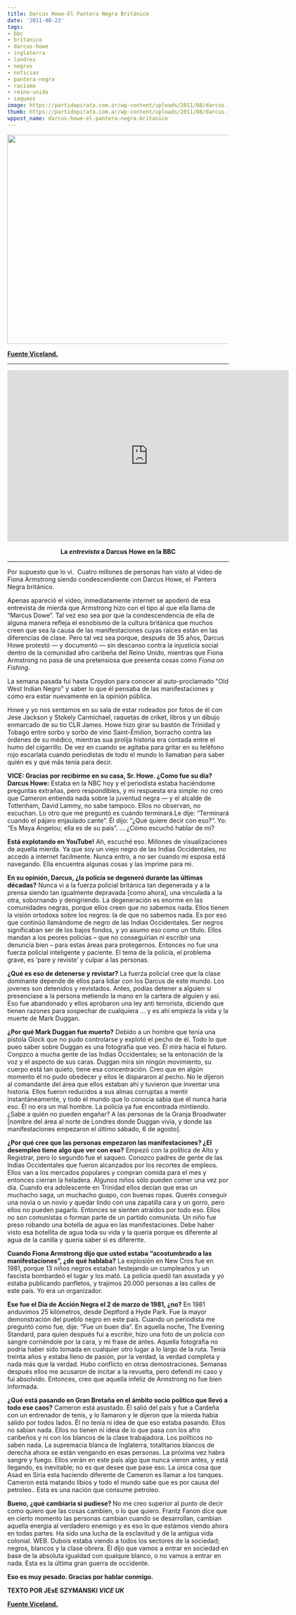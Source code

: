 ```yaml
---
title: Darcus Howe-El Pantera Negra Británico
date: '2011-08-23'
tags:
- bbc
- britanico
- darcus-howe
- inglaterra
- londres
- negros
- noticias
- pantera-negra
- racismo
- reino-unido
- saqueos
image: https://partidopirata.com.ar/wp-content/uploads/2011/08/darcus.jpg
thumb: https://partidopirata.com.ar/wp-content/uploads/2011/08/darcus.jpg
wppost_name: darcus-howe-el-pantera-negra-britanico
---
```


<a href="https://partidopirata.com.ar/wp-content/uploads/2011/08/darcus.jpg"><img class="aligncenter size-full wp-image-1682" title="darcus" alt="" src="https://partidopirata.com.ar/wp-content/uploads/2011/08/darcus.jpg" width="635" height="476" /></a>

<strong><a href="http://www.viceland.com/blogs/en/2011/08/19/darcus-howe-the-british-black-panther/" target="_blank">Fuente Viceland.</a></strong>

<hr />

<center>
<object style="height: 390px; width: 640px;" width="640" height="390" classid="clsid:d27cdb6e-ae6d-11cf-96b8-444553540000" codebase="http://download.macromedia.com/pub/shockwave/cabs/flash/swflash.cab#version=6,0,40,0"><param name="allowFullScreen" value="true" /><param name="allowScriptAccess" value="always" /><param name="src" value="http://www.youtube.com/v/yYsFQ5s8cBo?version=3" /><param name="allowfullscreen" value="true" /><param name="allowscriptaccess" value="always" /><embed style="height: 390px; width: 640px;" width="640" height="390" type="application/x-shockwave-flash" src="http://www.youtube.com/v/yYsFQ5s8cBo?version=3" allowFullScreen="true" allowScriptAccess="always" allowfullscreen="true" allowscriptaccess="always" /></object></center>
<p style="text-align: center;"><strong>La <em>entrevista</em> a Darcus Howe en la BBC
</strong></p>


<hr />

Por supuesto que lo vi.  Cuatro millones de personas han visto al video de Fiona Armstrong siendo condescendiente con Darcus Howe, el  Pantera Negra británico.

Apenas apareció el video, inmediatamente internet se apoderó de esa entrevista de mierda que Armstrong hizo con el tipo al que ella llama de “Marcus Dowe”. Tal vez eso sea por que la condescendencia de ella de alguna manera refleja el esnobismo de la cultura británica que muchos creen que sea la causa de las manifestaciones cuyas raíces están en las diferencias de clase. Pero tal vez sea porque, después de 35 años, Darcus Howe protestó — y documentó — sin descanso contra la injusticia social dentro de la comunidad afro caribeña del Reino Unido, mientras que Fiona Armstrong no pasa de una pretensiosa que presenta cosas como <em>Fiona on Fishing</em>.

La semana pasada fui hasta Croydon para conocer al auto-proclamado "Old West Indian Negro" y saber lo que él pensaba de las manifestaciones y como era estar nuevamente en la opinión pública.

Howe y yo nos sentamos en su sala de estar rodeados por fotos de él con Jese Jackson y Stokely Carmichael, raquetas de críket, libros y un dibujo enmarcado de su tio CLR James. Howe hizo girar su bastón de Trinidad y Tobago entre sorbo y sorbo de vino Saint-Émilion, borracho contra las órdenes de su médico, mientras sua prolija historia era contada entre el humo del cigarrillo. De vez en cuando se agitaba para gritar en su teléfono rojo escarlata cuando periodistas de todo el mundo lo llamaban para saber quién es y qué más tenía para decir.

<strong>VICE: Gracias por recibirme en su casa, Sr. Howe. ¿Como fue su día?
Darcus Howe:</strong> Estaba en la NBC hoy y el periodista estaba haciéndome preguntas extrañas, pero respondibles, y mi respuesta era simple: no creo que Cameron entienda nada sobre la juventud negra — y el alcalde de Tottenham, David Lammy, no sabe tampoco. Ellos no observan, no escuchan. Lo otro que me preguntó es cuándo terminará.Le dije: “Terminará cuando el pájaro enjaulado cante”. Él dijo: “¿Qué quiere decir con eso?”. Yo: “Es Maya Angelou; ella es de su país”. … ¿Cómo escuchó hablar de mi?

<strong>Está explotando en YouTube!</strong>
Ah, escuché eso. Millones de visualizaciones de aquella mierda. Ya que soy un viejo negro de las Indias Occidentales, no accedo a internet facilmente. Nunca entro, a no ser cuando mi esposa está navegando. Ella encuentra algunas cosas y las imprime para mi.

<strong>En su opinión, Darcus, ¿la polícía se degeneró durante las últimas décadas?</strong>
Nunca vi a la fuerza policial británica tan degenerada y a la prensa siendo tan igualmente depravada [como ahora], una vinculada a la otra, sobornando y denigriendo. La degeneración es enorme en las comunidades negras, porque ellos creen que no sabemos nada. Ellos tienen la visión ortodoxa sobre los negros: la de que no sabemos nada. Es por eso que continúo llamándome de negro de las Indias Occidentales. Ser negros significaban ser de los bajos fondos, y yo asumo eso como un título. Ellos mandan a los peores policías – que no conseguirian ni escribir una denuncia bien – para estas áreas para protegernos. Entonces no fue una fuerza policial inteligente y paciente. El tema de la policía, el problema grave, es ‘pare y reviste’ y culpar a las personas.

<strong>¿Qué es eso de detenerse y revistar?</strong>
La fuerza policial cree que la clase dominante depende de ellos para lidiar con los Darcus de este mundo. Los jovenes son detenidos y revistados. Antes, podías detener a alguien si presenciase a la persona metiendo la mano en la cartera de alguien y así. Eso fue abandonado y ellos aprobaron una ley anti terrorista, diciendo que tienen razones para sospechar de cualquiera … y es ahí empieza la vida y la muerte de Mark Duggan.

<strong>¿Por qué Mark Duggan fue muerto?</strong>
Debido a un hombre que tenía una pistola Glock que no pudo controlarse y explotó el pecho de él. Todo lo que pueo saber sobre Duggan es una fotografia que veo. Él mira hacia el futuro. Conpzco a mucha gente de las Indias Occidentales; se la entonación de la voz y el aspecto de sus caras. Duggan mira sin ningún movimiento, su cuerpo está tan quieto, tiene esa concentración. Creo que en algún momento él no pudo obedecer y ellos le dispararon al pecho. No le dijeron al comandante del área que ellos estaban ahí y tuvieron que inventar una historia. Ellos fueron reducidos a sus almas corruptas a mentir instantáneamente, y todo el mundo que lo conocia sabia que él nunca haria eso. Él no era un mal hombre. La polícía ya fue encontrada mintiendo. ¿Sabe a quién no pueden engañar? A las personas de la Granja Broadwater [nombre del área al norte de Londres donde Duggan vivía, y donde las manifestaciones empezaron el último sábado, 6 de agosto].

<strong>¿Por qué cree que las personas empezaron las manifestaciones? ¿El desempleo tiene algo que ver con eso?</strong>
Empezó con la política de Alto y Registrar, pero lo segundo fue el saqueo. Conozco padres de gente de las Indias Occidentales que fueron alcanzados por los recortes de empleos. Ellos van a los mercados populares y compran comida para el mes y entonces cierran la heladera. Algunos niños sólo pueden comer una vez por día. Cuando era adolescente en Trinidad ellos decían que eras un muchacho saga, un muchacho guapo, con buenas ropas. Querés conseguir una novia o un novio y quedar lindo con una zapatilla cara y un gorro, pero ellos no pueden pagarlo. Entonces se sienten atraídos por todo eso. Ellos no son comunistas o forman parte de un partido comunista. Un niño fue preso robando una botella de agua en las manifestaciones. Debe haber visto esa botellita de agua toda su vida y la queria porque es diferente al agua de la canilla y queria saber si es diferente.

<strong>Cuando Fiona Armstrong dijo que usted estaba “acostumbrado a las manifestaciones”, ¿de qué hablaba?</strong>
La explosión en New Cros fue en 1981, porque 13 niños negros estaban festejando un cumpleaños y un fascista bombardeó el lugar y los mató. La polícia quedó tan asustada y yo estaba publicando panfletos, y trajimos 20.000 personas a las calles de este país. Yo era un organizador.

<strong>Ese fue el Día de Acción Negra el 2 de marzo de 1981, ¿no?</strong>
En 1981 anduvimos 25 kilómetros, desde Deptford a Hyde Park. Fue la mayor demonstración del pueblo negro en este país. Cuando un periodista me preguntó como fue, dije: “Fue un buen dia”. En aquella noche, The Evening Standard, para quien después fui a escribir, hizo una foto de un policia con sangre corriéndole por la cara, y mi frase de antes. Aquella fotografia no podria haber sido tomada en cualquier otro lugar a lo largo de la ruta. Tenía treinta años y estaba lleno de pasión, por la verdad, la verdad completa y nada más que la verdad. Hubo conflicto en otras demostraciones. Semanas después ellos me acusaron de incitar a la revuelta, pero defendí mi caso y fui absolvido. Entonces, creo que aquella infeliz de Armstrong no fue bien informada.

<strong>¿Qué está pasando en Gran Bretaña en el ámbito socio político que llevó a todo ese caos?</strong>
Cameron está asustado. Él salió del país y fue a Cardeña con un entrenador de tenis, y lo llamaron y le dijeron que la mierda había salido por todos lados. Él no tenía ni idea de que eso estaba pasando. Ellos no sabian nada. Ellos no tienen ni ideia de lo que pasa con los afro caribeños y ni con los blancos de la clase trabajadora. Los políticos no saben nada. La supremacia blanca de Inglaterra, totalitarios blancos de derecha ahora se están vengando en esas personas. La próxima vez habra sangre y fuego. Ellos verán en este país algo que nunca vieron antes, y está llegando, es inevitable; no es que desee que pase eso. La única cosa que Asad en Siria esta haciendo diferente de Cameron es llamar a los tanques. Cameron está matando líbios y todo el mundo sabe que es por causa del petroleo.. Esta es una nación que consume petroleo.

<strong>Bueno, ¿qué cambiaria si pudiese? </strong>
No me creo superior al punto de decir como quiero que las cosas cambien, o lo que quiero. Frantz Fanon dice que en cierto momento las personas cambian cuando se desarrollan, cambian aquella energia al verdadero enemigo y es eso lo que estámos viendo ahora en todas partes. Ha sido una lucha de la esclavitud y de la antigua vida colonial. WEB. Dubois estaba viendo a todos los sectores de la sociedad; negros, blancos y la clase obrera. Él dijo que vamos a entrar en sociedad en base de la absoluta igualdad con qualquie blanco, o no vamos a entrar en nada. Esta es la última gran guerra de occidente.

<strong>Eso es muy pesado. Gracias por hablar conmigo.</strong>

<strong>TEXTO POR JEsE SZYMANSKI <em>VICE UK</em></strong>

<strong><a href="http://www.viceland.com/blogs/en/2011/08/19/darcus-howe-the-british-black-panther/" target="_blank">Fuente Viceland.</a></strong>
